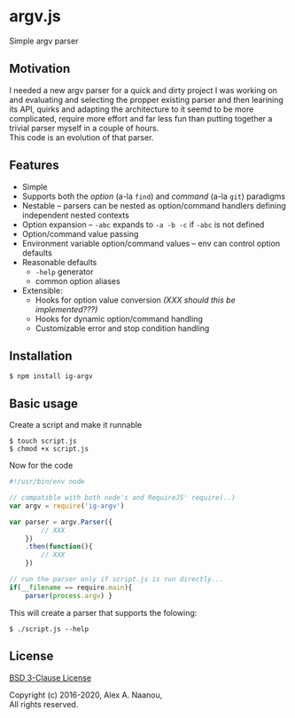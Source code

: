 # argv.js

Simple argv parser


## Motivation

I needed a new argv parser for a quick and dirty project I was working on
and evaluating and selecting the propper existing parser and then learining its
API, quirks and adapting the architecture to it seemd to be more complicated,
require more effort and far less fun than putting together a trivial parser
myself in a couple of hours.  
This code is an evolution of that parser.


## Features

- Simple
- Supports both the _option_ (a-la `find`) and _command_ (a-la `git`) paradigms
- Nestable &ndash; parsers can be nested as option/command handlers defining 
  independent nested contexts
- Option expansion &ndash; `-abc` expands to `-a -b -c` if `-abc` is not defined
- Option/command value passing
- Environment variable option/command values &ndash; env can control option 
  defaults
- Reasonable defaults
  - `-help` generator
  - common option aliases
- Extensible:
  - Hooks for option value conversion _(XXX should this be implemented???)_
  - Hooks for dynamic option/command handling
  - Customizable error and stop condition handling


## Installation

```shell
$ npm install ig-argv
```

## Basic usage

Create a script and make it runnable
```shell
$ touch script.js
$ chmod +x script.js
```

Now for the code
```javascript
#!/usr/bin/env node

// compatible with both node's and RequireJS' require(..)
var argv = require('ig-argv')

var parser = argv.Parser({
		// XXX
	})
	.then(function(){
		// XXX
	})

// run the parser only if script.js is run directly...
if(__filename == require.main){
	parser(process.argv) }
```

This will create a parser that supports the folowing:
```shell
$ ./script.js --help 
```


## License

[BSD 3-Clause License](./LICENSE)

Copyright (c) 2016-2020, Alex A. Naanou,  
All rights reserved.


<!-- vim:set ts=4 sw=4 spell : -->
